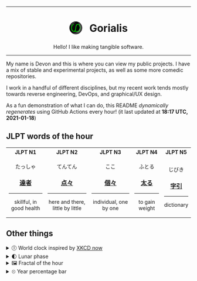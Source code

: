 ***

<h1 align="center">
<sub>
    <img src="readme/resources/avatar.png" height="36">
</sub>
&nbsp;
Gorialis
</h1>
<p align="center">
Hello! I like making tangible software.
</p>

***

My name is Devon and this is where you can view my public projects. I have a mix of stable and experimental projects, as well as some more comedic repositories.

I work in a handful of different disciplines, but my recent work tends mostly towards reverse engineering, DevOps, and graphical/UX design.

As a fun demonstration of what I can do, this README *dynamically regenerates* using GitHub Actions every hour! (it last updated at **18:17 UTC, 2021-01-18**)

<h2>JLPT words of the hour</h2>
<table>
    <tr>
        <th>JLPT N1</th>
        <th>JLPT N2</th>
        <th>JLPT N3</th>
        <th>JLPT N4</th>
        <th>JLPT N5</th>
    </tr>
    <tr>
        <td>
            <p align="center">たっしゃ</p>
            <h3 align="center"><b><a href="https://jisho.org/search/%E9%81%94%E8%80%85">達者</a></b></h3>
            <hr>
            <p align="center">skillful,<wbr> in good health</p>
        </td>
        <td>
            <p align="center">てんてん</p>
            <h3 align="center"><b><a href="https://jisho.org/search/%E7%82%B9%E3%80%85">点々</a></b></h3>
            <hr>
            <p align="center">here and there,<wbr> little by little</p>
        </td>
        <td>
            <p align="center">ここ</p>
            <h3 align="center"><b><a href="https://jisho.org/search/%E5%80%8B%E3%80%85">個々</a></b></h3>
            <hr>
            <p align="center">individual,<wbr> one by one</p>
        </td>
        <td>
            <p align="center">ふとる</p>
            <h3 align="center"><b><a href="https://jisho.org/search/%E5%A4%AA%E3%82%8B">太る</a></b></h3>
            <hr>
            <p align="center">to gain weight</p>
        </td>
        <td>
            <p align="center">じびき</p>
            <h3 align="center"><b><a href="https://jisho.org/search/%E5%AD%97%E5%BC%95">字引</a></b></h3>
            <hr>
            <p align="center">dictionary</p>
        </td>
    </tr>
</table>

<h2>Other things</h2>
<details>
<summary>🕕  World clock inspired by <a href="https://xkcd.com/now">XKCD now</a></summary>

> <img src="generated/now.png" width="512">

</details>
<details>
<summary>🌓 Lunar phase</summary>

The moon is approximately 20.85% through its phase (First Quarter).

</details>
<details>
<summary>&#x1f5bc; Fractal of the hour</summary>

> <img src="generated/fractal.png" width="512">

</details>
<details>
<summary>&#x23f2; Year percentage bar</summary>
<pre><code>2021 [▁▁▁▁▁▁▁▁▁▁▁▁▁▁▁▁▁▁▁▁] 4.87%</code></pre>
</details>
